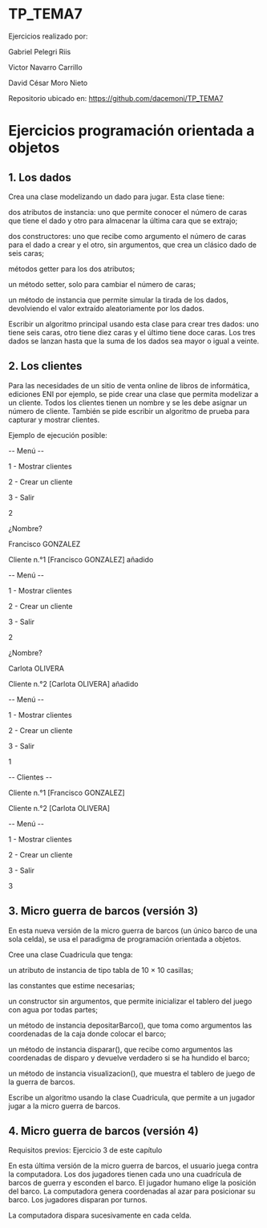 # TP_TEMA7

Ejercicios realizado por: 

Gabriel Pelegri Riis 

Victor Navarro Carrillo

David César Moro Nieto 

Repositorio ubicado en: https://github.com/dacemoni/TP_TEMA7

# Ejercicios programación orientada a objetos

## 1. Los dados
Crea una clase modelizando un dado para jugar. Esta clase tiene:

dos atributos de instancia: uno que permite conocer el número de caras que tiene el dado y otro para almacenar la última cara que se extrajo;

dos constructores: uno que recibe como argumento el número de caras para el dado a crear y el otro, sin argumentos, que crea un clásico dado de seis caras; 

métodos getter para los dos atributos;

un método setter, solo para cambiar el número de caras;

un método de instancia que permite simular la tirada de los dados, devolviendo el valor extraído aleatoriamente por los dados.

Escribir un algoritmo principal usando esta clase para crear tres dados: uno tiene seis caras, otro tiene diez caras y el último tiene doce caras. Los tres dados se lanzan hasta que la suma de los dados sea mayor o igual a veinte.

## 2. Los clientes
Para las necesidades de un sitio de venta online de libros de informática, ediciones ENI por ejemplo, se pide crear una clase que permita modelizar a un cliente. Todos los clientes tienen un nombre y se les debe asignar un número de cliente. También se pide escribir un algoritmo de prueba para capturar y mostrar clientes.

Ejemplo de ejecución posible:

-- Menú --

1 - Mostrar clientes

2 - Crear un cliente

3 - Salir

2

¿Nombre?

Francisco GONZALEZ

Cliente n.°1 [Francisco GONZALEZ] añadido

-- Menú --

1 - Mostrar clientes

2 - Crear un cliente

3 - Salir

2

¿Nombre?

Carlota OLIVERA

Cliente n.°2 [Carlota OLIVERA] añadido

-- Menú --

1 - Mostrar clientes

2 - Crear un cliente

3 - Salir

1

-- Clientes --

Cliente n.°1 [Francisco GONZALEZ]

Cliente n.°2 [Carlota OLIVERA]

-- Menú --

1 - Mostrar clientes

2 - Crear un cliente

3 - Salir

3

## 3. Micro guerra de barcos (versión 3)
En esta nueva versión de la micro guerra de barcos (un único barco de una sola celda), se usa el paradigma de programación orientada a objetos.

Cree una clase Cuadricula que tenga:

un atributo de instancia de tipo tabla de 10 × 10 casillas;

las constantes que estime necesarias;

un constructor sin argumentos, que permite inicializar el tablero del juego con agua por todas partes;

un método de instancia depositarBarco(), que toma como argumentos las coordenadas de la caja donde colocar el barco;

un método de instancia disparar(), que recibe como argumentos las coordenadas de disparo y devuelve verdadero si se ha hundido el barco;

un método de instancia visualizacion(), que muestra el tablero de juego de la guerra de barcos.

Escribe un algoritmo usando la clase Cuadricula, que permite a un jugador jugar a la micro guerra de barcos.

## 4. Micro guerra de barcos (versión 4)
Requisitos previos: Ejercicio 3 de este capítulo

En esta última versión de la micro guerra de barcos, el usuario juega contra la computadora. Los dos jugadores tienen cada uno una cuadrícula de barcos de guerra y esconden el barco. El jugador humano elige la posición del barco. La computadora genera coordenadas al azar para posicionar su barco. Los jugadores disparan por turnos.

La computadora dispara sucesivamente en cada celda.
